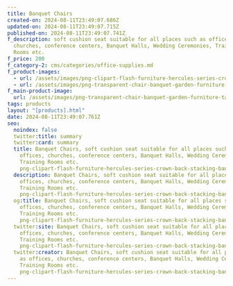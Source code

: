```yaml
---
title: Banquet Chairs
created-on: 2024-08-11T23:49:07.686Z
updated-on: 2024-08-11T23:49:07.715Z
published-on: 2024-08-11T23:49:07.741Z
f_description: soft cushion seat suitable for all places such as offices,
  churches, conference centers, Banquet Halls, Wedding Ceremonies, Training
  Rooms etc.
f_price: 200
f_category-2: cms/categories/office-supplies.md
f_product-images:
  - url: /assets/images/png-clipart-flash-furniture-hercules-series-crown-back-stacking-banquet-chair-flash-furniture-hercules-series-trapezoidal-back-stacking-banquet-chair-vinyl-fd-bhf-crown-back-banquet-chair-blue-accra-ghana.png
  - url: /assets/images/png-transparent-chair-banquet-garden-furniture-table-chair-kitchen-furniture-armrest-gotogh-accra-ghana.png_banquet-chair-hire-london-rent-cheap-stacking-chairs-.png
f_main-product-image:
  url: /assets/images/png-transparent-chair-banquet-garden-furniture-table-chair-kitchen-furniture-armrest-gotogh-accra-ghana.png
tags: products
layout: "[products].html"
date: 2024-08-11T23:49:07.761Z
seo:
  noindex: false
  twitter:title: summary
  twitter:card: summary
  title: Banquet Chairs, soft cushion seat suitable for all places such as
    offices, churches, conference centers, Banquet Halls, Wedding Ceremonies,
    Training Rooms etc.
    png-clipart-flash-furniture-hercules-series-crown-back-stacking-banquet-chair-flash-furniture-hercules-series-trapezoidal-back-stacking-banquet-chair-vinyl-fd-bhf-crown-back-banquet-chair-blue-Accra-Ghana
  description: Banquet Chairs, soft cushion seat suitable for all places such as
    offices, churches, conference centers, Banquet Halls, Wedding Ceremonies,
    Training Rooms etc.
    png-clipart-flash-furniture-hercules-series-crown-back-stacking-banquet-chair-flash-furniture-hercules-series-trapezoidal-back-stacking-banquet-chair-vinyl-fd-bhf-crown-back-banquet-chair-blue-Accra-Ghana
  og:title: Banquet Chairs, soft cushion seat suitable for all places such as
    offices, churches, conference centers, Banquet Halls, Wedding Ceremonies,
    Training Rooms etc.
    png-clipart-flash-furniture-hercules-series-crown-back-stacking-banquet-chair-flash-furniture-hercules-series-trapezoidal-back-stacking-banquet-chair-vinyl-fd-bhf-crown-back-banquet-chair-blue-Accra-Ghana
  twitter:site: Banquet Chairs, soft cushion seat suitable for all places such as
    offices, churches, conference centers, Banquet Halls, Wedding Ceremonies,
    Training Rooms etc.
    png-clipart-flash-furniture-hercules-series-crown-back-stacking-banquet-chair-flash-furniture-hercules-series-trapezoidal-back-stacking-banquet-chair-vinyl-fd-bhf-crown-back-banquet-chair-blue-Accra-Ghana
  twitter:creator: Banquet Chairs, soft cushion seat suitable for all places such
    as offices, churches, conference centers, Banquet Halls, Wedding Ceremonies,
    Training Rooms etc.
    png-clipart-flash-furniture-hercules-series-crown-back-stacking-banquet-chair-flash-furniture-hercules-series-trapezoidal-back-stacking-banquet-chair-vinyl-fd-bhf-crown-back-banquet-chair-blue-Accra-Ghana
---
```

